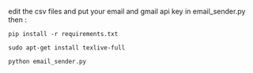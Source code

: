 

edit the csv files and put your email and gmail api key in email_sender.py then :

`pip install -r requirements.txt `
<br>

`sudo apt-get install texlive-full`
<br>

`python email_sender.py`
